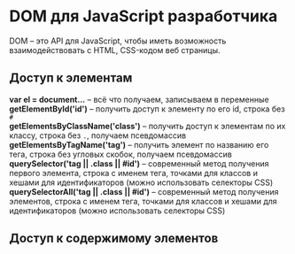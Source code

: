 # DOM для JavaScript разработчика

DOM &ndash; это API для JavaScript, чтобы иметь возможность взаимодействовать с HTML, CSS-кодом веб страницы.

## Доступ к элементам
**var el = document...** &ndash; всё что получаем, записываем в переменные<br />
**getElementById('id')** &ndash; получить доступ к элементу по его id, строка без `#`<br />
**getElementsByClassName('class')** &ndash; получить доступ к элементам по их классу, строка без `.`, получаем псевдомассив<br />
**getElementsByTagName('tag')** &ndash; получить элемент по названию его тега, строка без угловых скобок, получаем псевдомассив<br />
**querySelector('tag || .class || #id')** &ndash; современный метод получения первого элемента, строка с именем тега, точками для классов и хешами для идентификаторов (можно использовать селекторы CSS)<br />
**querySelectorAll('tag || .class || #id')** &ndash; современный метод получения элементов, строка с именем тега, точками для классов и хешами для идентификаторов (можно использовать селекторы CSS)<br />

## Доступ к содержимому элементов
